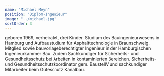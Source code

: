 ```yaml
---
name: "Michael Meyn"
position: "Diplom-Ingenieur"
image: "../michael.jpg"
sortOrder: 3
---
```


geboren 1969, verheiratet, drei Kinder. Studium des Bauingenieurwesens in Hamburg und Aufbaustudium für Asphalt­technologie in Braunschweig. Mitglied sowie bauvorlageberechtigter Ingenieur in der Hamburgischen Ingenieurkammer Bau. Zudem Sachkundiger für Sicherheits- und Gesundheitsschutz bei Arbeiten in kontaminierten Bereichen. Sicherheits- und Gesundheitsschutzkoordinator gem. BaustellV und sachkundiger Mitarbeiter beim Güteschutz Kanalbau.

